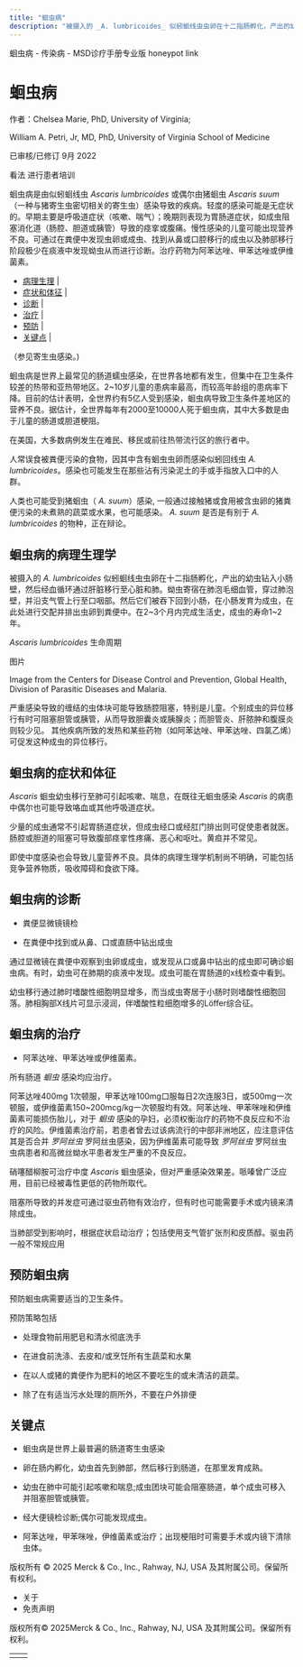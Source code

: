 ```yaml
---
title: "蛔虫病"
description: "被摄入的 _A. lumbricoides_ 似蚓蛔线虫虫卵在十二指肠孵化，产出的幼虫钻入小肠壁，然后经血循环通过肝脏移行至心脏和肺。蚴虫寄宿在肺泡毛细血管，穿过肺泡壁，并沿支气管上行至口咽部。然后它们被吞下回到小肠，在小肠发育为成虫，在此处进行交配并排出虫卵到粪便中。在2~3个月内完成生活史，成虫的寿命1~2年。"
---
```


﻿蛔虫病 \- 传染病 \- MSD诊疗手册专业版 honeypot link

# 蛔虫病

作者：Chelsea Marie, PhD, University of Virginia;

William A. Petri, Jr, MD, PhD, University of Virginia School of Medicine

已审核/已修订 9月 2022

看法 进行患者培训

蛔虫病是由似蚓蛔线虫 _Ascaris lumbricoides_ 或偶尔由猪蛔虫 _Ascaris suum_（一种与猪寄生虫密切相关的寄生虫）感染导致的疾病。轻度的感染可能是无症状的。早期主要是呼吸道症状（咳嗽、喘气）；晚期则表现为胃肠道症状，如成虫阻塞消化道（肠腔、胆道或胰管）导致的痉挛或腹痛。慢性感染的儿童可能出现营养不良。可通过在粪便中发现虫卵或成虫、找到从鼻或口腔移行的成虫以及肺部移行阶段极少在痰液中发现蚴虫从而进行诊断。治疗药物为阿苯达唑、甲苯达唑或伊维菌素。

- [病理生理](#病理生理_v1013935_zh) \|
- [症状和体征](#症状和体征_v1013943_zh) \|
- [诊断](#诊断_v1013946_zh) \|
- [治疗](#治疗_v1013957_zh) \|
- [预防](#预防_v1013966_zh) \|
- [关键点](#关键点_v8986884_zh) \|

（参见寄生虫感染。)

蛔虫病是世界上最常见的肠道蠕虫感染，在世界各地都有发生，但集中在卫生条件较差的热带和亚热带地区。2~10岁儿童的患病率最高，而较高年龄组的患病率下降。目前的估计表明，全世界约有5亿人受到感染，蛔虫病导致卫生条件差地区的营养不良。据估计，全世界每年有2000至10000人死于蛔虫病，其中大多数是由于儿童的肠道或胆道梗阻。

在美国，大多数病例发生在难民、移民或前往热带流行区的旅行者中。

人常误食被粪便污染的食物，因其中含有蛔虫虫卵而感染似蚓回线虫 _A. lumbricoides_。感染也可能发生在那些沾有污染泥土的手或手指放入口中的人群。

人类也可能受到猪蛔虫（ _A. suum_）感染, 一般通过接触猪或食用被含虫卵的猪粪便污染的未煮熟的蔬菜或水果，也可能感染。 _A. suum_ 是否是有别于 _A. lumbricoides_ 的物种，正在辩论。

## 蛔虫病的病理生理学

被摄入的 _A. lumbricoides_ 似蚓蛔线虫虫卵在十二指肠孵化，产出的幼虫钻入小肠壁，然后经血循环通过肝脏移行至心脏和肺。蚴虫寄宿在肺泡毛细血管，穿过肺泡壁，并沿支气管上行至口咽部。然后它们被吞下回到小肠，在小肠发育为成虫，在此处进行交配并排出虫卵到粪便中。在2~3个月内完成生活史，成虫的寿命1~2年。

_Ascaris lumbricoides_ 生命周期



图片

Image from the Centers for Disease Control and Prevention, Global Health, Division of Parasitic Diseases and Malaria.

严重感染导致的缠结的虫体块可能导致肠腔阻塞，特别是儿童。个别成虫的异位移行有时可阻塞胆管或胰管，从而导致胆囊炎或胰腺炎；而胆管炎、肝脓肿和腹膜炎则较少见。 其他疾病所致的发热和某些药物（如阿苯达唑、甲苯达唑、四氯乙烯）可促发这种成虫的异位移行。

## 蛔虫病的症状和体征

_Ascaris_ 蛔虫幼虫移行至肺可引起咳嗽、喘息，在既往无蛔虫感染 _Ascaris_ 的病患中偶尔也可能导致咯血或其他呼吸道症状。

少量的成虫通常不引起胃肠道症状，但成虫经口或经肛门排出则可促使患者就医。肠腔或胆道的阻塞可导致腹部痉挛性疼痛、恶心和呕吐。黄疸并不常见。

即使中度感染也会导致儿童营养不良。具体的病理生理学机制尚不明确，可能包括竞争营养物质，吸收障碍和食欲下降。

## 蛔虫病的诊断

- 粪便显微镜镜检

- 在粪便中找到或从鼻、口或直肠中钻出成虫


通过显微镜在粪便中观察到虫卵或成虫，或发现从口或鼻中钻出的成虫即可确诊蛔虫病。有时，幼虫可在肺期的痰液中发现。成虫可能在胃肠道的x线检查中看到。

幼虫移行通过肺时嗜酸性细胞明显增多，而当成虫寄居于小肠时则嗜酸性细胞回落。肺相胸部X线片可显示浸润，伴嗜酸性粒细胞增多的Löffer综合征。

## 蛔虫病的治疗

- 阿苯达唑、甲苯达唑或伊维菌素。


所有肠道 _蛔虫_ 感染均应治疗。

阿苯达唑400mg 1次顿服，甲苯达唑100mg口服每日2次连服3日，或500mg一次顿服，或伊维菌素150~200mcg/kg一次顿服均有效。阿苯达唑、甲苯咪唑和伊维菌素可能损伤胎儿，对于 _蛔虫_ 感染的孕妇，必须权衡治疗的药物不良反应和不治疗的风险。伊维菌素治疗前，若患者曾去过该病流行的中部非洲地区，应注意评估其是否合并 _罗阿丝虫_ 罗阿丝虫感染，因为伊维菌素可能导致 _罗阿丝虫_ 罗阿丝虫虫病患者和高微丝蚴水平患者发生严重的不良反应。

硝噻醋柳胺可治疗中度 _Ascaris_ 蛔虫感染，但对严重感染效果差。哌嗪曾广泛应用，目前已经被毒性更低的药物所取代。

阻塞所导致的并发症可通过驱虫药物有效治疗，但有时也可能需要手术或内镜来清除成虫。

当肺部受到影响时，根据症状启动治疗；包括使用支气管扩张剂和皮质醇。驱虫药一般不常规应用

## 预防蛔虫病

预防蛔虫病需要适当的卫生条件。

预防策略包括

- 处理食物前用肥皂和清水彻底洗手

- 在进食前洗涤、去皮和/或烹饪所有生蔬菜和水果

- 在以人或猪的粪便作为肥料的地区不要吃生的或未清洁的蔬菜。

- 除了在有适当污水处理的厕所外，不要在户外排便


## 关键点

- 蛔虫病是世界上最普遍的肠道寄生虫感染

- 卵在肠内孵化，幼虫首先到肺部，然后移行到肠道，在那里发育成熟。

- 幼虫在肺中可能引起咳嗽和喘息;成虫团块可能会阻塞肠道，单个成虫可移入并阻塞胆管或胰管。

- 经大便镜检诊断;偶尔可能发现成虫。

- 阿苯达唑，甲苯咪唑，伊维菌素或治疗；出现梗阻时可需要手术或内镜下清除虫体。




版权所有 © 2025
Merck & Co., Inc., Rahway, NJ, USA 及其附属公司。保留所有权利。

- 关于
- 免责声明

版权所有© 2025Merck & Co., Inc., Rahway, NJ, USA 及其附属公司。保留所有权利。

|     |     |
| --- | --- |
|  |  |